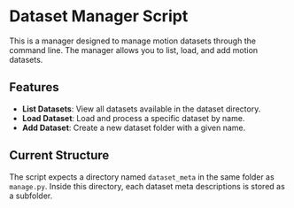 # Dataset Manager Script

This is a manager designed to manage motion datasets through the command line. The manager allows you to list, load, and add motion datasets.

## Features

- **List Datasets**: View all datasets available in the dataset directory.
- **Load Dataset**: Load and process a specific dataset by name.
- **Add Dataset**: Create a new dataset folder with a given name.

## Current Structure

The script expects a directory named `dataset_meta` in the same folder as `manage.py`. Inside this directory, each dataset meta descriptions is stored as a subfolder.
